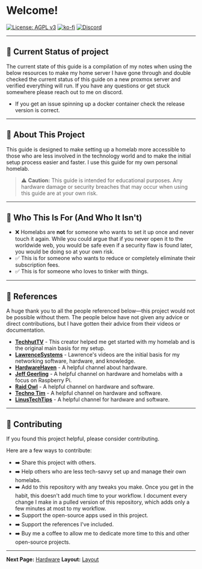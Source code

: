 # Welcome!
  [![License: AGPL v3](https://img.shields.io/badge/License-AGPL%20v3-blue.svg)](https://www.gnu.org/licenses/agpl-3.0.en.html) [![ko-fi](https://img.shields.io/badge/Ko--fi-F16061?style=for-the-badge&logo=ko-fi&logoColor=white)](https://ko-fi.com/johnep) [![Discord](https://img.shields.io/badge/Discord-5865F2?style=for-the-badge&logo=discord&logoColor=white)](https://discord.gg/your-discord-server-invite-link)

---


## 🌟 Current Status of project

The current state of this guide is a compilation of my notes when using the below resources to make my home server I have gone through and double checked the current status of this guide on a new proxmox server and verified everything will run. If you have any questions or get stuck somewhere please reach out to me on discord.

* If you get an issue spinning up a docker container check the release version is correct.
---

## 🌟 About This Project

This guide is designed to make setting up a homelab more accessible to those who are less involved in the technology world and to make the initial setup process easier and faster. I use this guide for my own personal homelab.

> ⚠️ **Caution:** This guide is intended for educational purposes. Any hardware damage or security breaches that may occur when using this guide are at your own risk.

---

## 🎯 Who This Is For (And Who It Isn't)

* ❌ Homelabs are **not** for someone who wants to set it up once and never touch it again. While you could argue that if you never open it to the worldwide web, you would be safe even if a security flaw is found later, you would be doing so at your own risk.
* ✅ This is for someone who wants to reduce or completely eliminate their subscription fees.
* ✅ This is for someone who loves to tinker with things.

---

## 🤝 References

A huge thank you to all the people referenced below—this project would not be possible without them. The people below have not given any advice or direct contributions, but I have gotten their advice from their videos or documentation.

* **[TechhutTV](https://techhut.tv/)** - This creator helped me get started with my homelab and is the original main basis for my setup.
* **[LawrenceSystems](https://lawrencesystems.com/)** - Lawrence's videos are the initial basis for my networking software, hardware, and knowledge.
* **[HardwareHaven](https://www.hardwarehaven.media/)** - A helpful channel about hardware.
* **[Jeff Geerling](https://www.jeffgeerling.com/)** - A helpful channel on hardware and homelabs with a focus on Raspberry Pi.
* **[Raid Owl](https://raidowl.com/)** - A helpful channel on hardware and software.
* **[Techno Tim](https://technotim.live/)** - A helpful channel on hardware and software.
* **[LinusTechTips](https://linusmediagroup.com/)** - A helpful channel for hardware and software.

---

## 🚀 Contributing

If you found this project helpful, please consider contributing.

Here are a few ways to contribute:

* ➡️ Share this project with others.
* ➡️ Help others who are less tech-savvy set up and manage their own homelabs.
* ➡️ Add to this repository with any tweaks you make. Once you get in the habit, this doesn't add much time to your workflow. I document every change I make in a pulled version of this repository, which adds only a few minutes at most to my workflow.
* ➡️ Support the open-source apps used in this project.
* ➡️ Support the references I've included.
* ➡️ Buy me a coffee to allow me to dedicate more time to this and other open-source projects.
---
**Next Page:** [Hardware](./Guide/Hardware) **Layout:** [Layout](./Guide/Layout)
